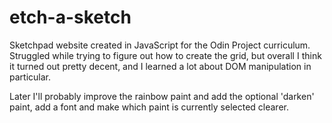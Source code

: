 # etch-a-sketch

Sketchpad website created in JavaScript for the Odin Project curriculum. Struggled while trying to figure out how to create the grid, but overall I think it turned out pretty decent, and I learned a lot about DOM manipulation in particular.

Later I'll probably improve the rainbow paint and add the optional 'darken' paint, add a font and make which paint is currently selected clearer.

